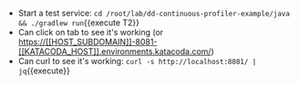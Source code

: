 * Start a test service: `cd /root/lab/dd-continuous-profiler-example/java && ./gradlew run`{{execute T2}}
* Can click on tab to see it's working (or <https://[[HOST_SUBDOMAIN]]-8081-[[KATACODA_HOST]].environments.katacoda.com/>)
* Can curl to see it's working: `curl -s http://localhost:8081/ | jq`{{execute}}
